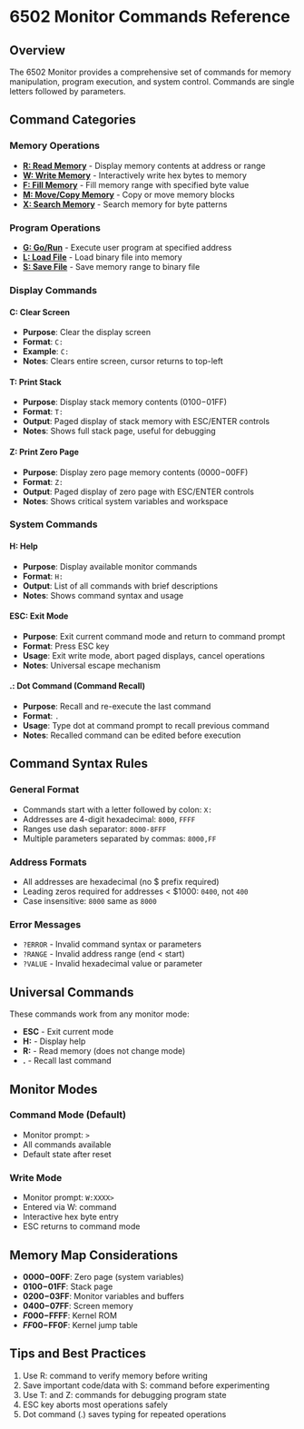 # 6502 Monitor Commands Reference

## Overview
The 6502 Monitor provides a comprehensive set of commands for memory manipulation, program execution, and system control. Commands are single letters followed by parameters.

## Command Categories

### Memory Operations
- **[R: Read Memory](read_command.md)** - Display memory contents at address or range
- **[W: Write Memory](write_command.md)** - Interactively write hex bytes to memory  
- **[F: Fill Memory](fill_command.md)** - Fill memory range with specified byte value
- **[M: Move/Copy Memory](move_copy_command.md)** - Copy or move memory blocks
- **[X: Search Memory](search_command.md)** - Search memory for byte patterns

### Program Operations  
- **[G: Go/Run](run_command.md)** - Execute user program at specified address
- **[L: Load File](load_command.md)** - Load binary file into memory
- **[S: Save File](save_command.md)** - Save memory range to binary file

### Display Commands

#### C: Clear Screen
- **Purpose**: Clear the display screen
- **Format**: `C:`
- **Example**: `C:`
- **Notes**: Clears entire screen, cursor returns to top-left

#### T: Print Stack  
- **Purpose**: Display stack memory contents ($0100-$01FF)
- **Format**: `T:`
- **Output**: Paged display of stack memory with ESC/ENTER controls
- **Notes**: Shows full stack page, useful for debugging

#### Z: Print Zero Page
- **Purpose**: Display zero page memory contents ($0000-$00FF) 
- **Format**: `Z:`
- **Output**: Paged display of zero page with ESC/ENTER controls
- **Notes**: Shows critical system variables and workspace

### System Commands

#### H: Help
- **Purpose**: Display available monitor commands
- **Format**: `H:`
- **Output**: List of all commands with brief descriptions
- **Notes**: Shows command syntax and usage

#### ESC: Exit Mode
- **Purpose**: Exit current command mode and return to command prompt
- **Format**: Press ESC key
- **Usage**: Exit write mode, abort paged displays, cancel operations
- **Notes**: Universal escape mechanism

#### .: Dot Command (Command Recall)
- **Purpose**: Recall and re-execute the last command
- **Format**: `.`
- **Usage**: Type dot at command prompt to recall previous command
- **Notes**: Recalled command can be edited before execution

## Command Syntax Rules

### General Format
- Commands start with a letter followed by colon: `X:`
- Addresses are 4-digit hexadecimal: `8000`, `FFFF`
- Ranges use dash separator: `8000-8FFF`
- Multiple parameters separated by commas: `8000,FF`

### Address Formats
- All addresses are hexadecimal (no $ prefix required)
- Leading zeros required for addresses < $1000: `0400`, not `400`
- Case insensitive: `8000` same as `8000`

### Error Messages
- `?ERROR` - Invalid command syntax or parameters
- `?RANGE` - Invalid address range (end < start)
- `?VALUE` - Invalid hexadecimal value or parameter

## Universal Commands
These commands work from any monitor mode:
- **ESC** - Exit current mode
- **H:** - Display help
- **R:** - Read memory (does not change mode)
- **.** - Recall last command

## Monitor Modes

### Command Mode (Default)
- Monitor prompt: `>`
- All commands available
- Default state after reset

### Write Mode  
- Monitor prompt: `W:XXXX>`
- Entered via W: command
- Interactive hex byte entry
- ESC returns to command mode

## Memory Map Considerations
- **$0000-$00FF**: Zero page (system variables)
- **$0100-$01FF**: Stack page  
- **$0200-$03FF**: Monitor variables and buffers
- **$0400-$07FF**: Screen memory
- **$F000-$FFFF**: Kernel ROM
- **$FF00-$FF0F**: Kernel jump table

## Tips and Best Practices
1. Use R: command to verify memory before writing
2. Save important code/data with S: command before experimenting
3. Use T: and Z: commands for debugging program state
4. ESC key aborts most operations safely
5. Dot command (.) saves typing for repeated operations